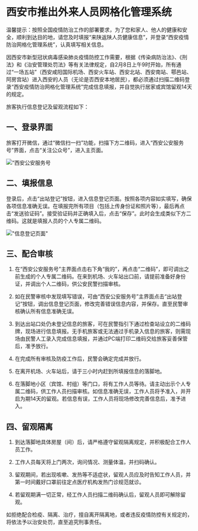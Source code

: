 # 西安市推出外来人员网格化管理系统

温馨提示：按照全国疫情防治工作的部署要求，为了您和家人、他人的健康和安全，顺利到达目的地，请您及时填报“来陕返陕人员健康信息”，并登录“西安疫情防治网格化管理系统”，认真填写相关信息。

因西安市新型冠状病毒感染肺炎疫情防控工作需要，根据《传染病防治法》、《刑法》和《治安管理处罚法》等有关法律规定，自2月8日上午9时开始，所有通过“一场五站”（西安咸阳国际机场、西安火车站、西安北站、西安南站、鄠邑站、阿房宫站）进入西安的人员（无论是否西安本地居民），都必须通过扫描二维码登录“西安疫情防治网格化管理系统”完成信息填报，并自觉执行居家或宾馆留观14天的规定。

旅客执行信息登记及留观流程如下：

## 一、登录界面

旅客打开微信，通过“微信扫一扫”功能，扫描下方二维码，进入“西安公安服务号”界面，点击“关注公众号”，进入主页面。

![“西安公安服务号](http://113.200.80.225:888/uploadfile/20200207/20200207151139_194.jpg)

## 二、填报信息

登录后，点击“出站登记”按钮，进入信息登记页面。按照各项内容如实填写，确保各项信息准确无误。在填报完所有项目（包括上传身份证和照片等），最后再点击“发送验证码”。接受验证码并正确填入后，点击“保存”。此时会生成类似下方二维码。这就是填报人员的个人专属二维码。

!["信息登记页面"](http://113.200.80.225:888/uploadfile/20200207/20200207151149_414.jpg)

## 三、配合审核

1. 在“西安公安服务号”主界面点击右下角“我的”，再点击“二维码”，即可调出之前生成的个人专属二维码。在来到机场、火车站出口前，请提前准备好身份证，并调出个人二维码，供公安民警扫描审核。

2. 如在民警审核中发现填写错误，可由“西安公安服务号”主界面点击“出站登记”按钮，调出信息登记页面，修改完善错误信息内容，并保存。直至民警审核确认所有信息准确无误。

3. 到达出站口处仍未登记信息的旅客，可在民警指引下通过检查站设立的二维码牌，现场进行信息填报。无手机旅客或无法通过手机录入信息的旅客，则需现场由民警人工录入完成信息填报，并通过PC端打印二维码交给旅客妥善保管后，准予放行。

4. 在完成所有审核及防疫工作后，民警会确定完成并放行。

5. 在离开机场、火车站后，请于三小时内赶到所填报信息的落脚地。

6. 在落脚地小区（宾馆、村组）等门口，将有工作人员等待。请主动出示个人专属二维码，供工作人员扫描审核。如信息准确无误，工作人员将予准入，并开启为期14天的留观。若信息有误，工作人员将现场修改完善信息后，准予进入。

## 四、留观隔离

1. 到达落脚地具体房屋（间）后，请严格遵守留观隔离规定，并积极配合工作人员工作。

2. 工作人员每天将上门两次，询问情况、测量体温，并扫码确认。

3. 留观期间，若出现咳嗽、发热等不适症状，留观人员应及时告知工作人员，并第一时间戴好口罩前往定点医疗机构发热门诊规范就诊。

4. 若留观期满一切正常，经工作人员扫描二维码确认后，留观人员即可解除留观。

如拒绝配合检疫、隔离、治疗，擅自离开隔离地，或者违反疫情防控有关规定的，将依法予以治安处罚，直至追究刑事责任。
